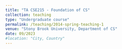 ```yaml
---
title: "TA CSE215 - Foundation of CS"
collection: teaching
type: "Undergraduate course"
permalink: /teaching/2014-spring-teaching-1
venue: "Stony Brook University, Department of CS"
date: 09/2023
#location: "City, Country"
---
```

